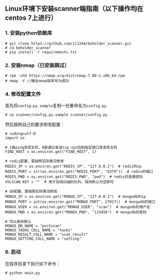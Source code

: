## Linux环境下安装scanner端指南（以下操作均在centos 7上进行）


### 1. 安装python依赖库

```
# git clone https://github.com/zj1244/beholder_scanner.git
# cd beholder_scanner
# pip install -r requirements.txt
```

### 2. 安装nmap（已安装跳过）

```
# rpm -vhU https://nmap.org/dist/nmap-7.80-1.x86_64.rpm
# nmap -V //输出nmap版本号为成功
```



### 4. 修改配置文件

首先将`config.py.sample`复制一份重命名为`config.py`
```
# cp scanner/config.py.sample scanner/config.py

```

然后按照自己的要求修改配置：

```
# coding=utf-8
import os

# 1是ping发现主机，0是通过发送tcp syn包到指定端口来发现主机
FIND_HOST = os.environ.get("FIND_HOST", 1)

# redis配置，需按照实际情况修改
REDIS_IP = os.environ.get("REDIS_IP", "127.0.0.1")  # redis的ip
REDIS_PORT = str(os.environ.get("REDIS_PORT", "6379"))  # redis的端口
REDIS_PWD = os.environ.get("REDIS_PWD", "pwd")  # redis的连接密码
VULSCAN_KEY = ""  # 用于后续扫描的队列，保持默认为空即可

# db配置，需按照实际情况修改
MONGO_IP = os.environ.get("MONGO_IP", "127.0.0.1")  # mongodb的ip
MONGO_PORT = int(os.environ.get("MONGO_PORT", 27017))  # mongodb的端口
MONGO_USER = os.environ.get("MONGO_USER", "scan")  # mongodb的用户名
MONGO_PWD = os.environ.get("MONGO_PWD", "123456")  # mongodb的密码

# 可以保持默认
MONGO_DB_NAME = "portscan"
MONGO_TASKS_COLL_NAME = "tasks"
MONGO_RESULT_COLL_NAME = "scan_result"
MONGO_SETTING_COLL_NAME = "setting"
```

### 6. 启动

在程序目录下执行如下命令：

```
# python main.py
```

